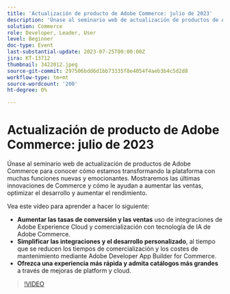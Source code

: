 ```yaml
---
title: 'Actualización de producto de Adobe Commerce: julio de 2023'
description: 'Únase al seminario web de actualización de productos de Adobe Commerce para conocer cómo estamos transformando la plataforma con muchas funciones nuevas y emocionantes. Mostraremos las últimas innovaciones de Commerce y cómo le ayudan a aumentar las ventas, optimizar el desarrollo y aumentar el rendimiento. Vea este vídeo para aprender a hacer lo siguiente: Aumentar las tasas de conversión y las ventas mediante la comercialización con tecnología de IA de Adobe Commerce y las integraciones de Adobe Experience Cloud.  Simplifique las integraciones y el desarrollo personalizado, a la vez que reduce el tiempo de comercialización y los costes de mantenimiento con Adobe Developer App Builder for Commerce.  Ofrezca una experiencia más rápida y admita catálogos más grandes a través de mejoras en la plataforma y la nube.'
solution: Commerce
role: Developer, Leader, User
level: Beginner
doc-type: Event
last-substantial-update: 2023-07-25T00:00:00Z
jira: KT-13712
thumbnail: 3422012.jpeg
source-git-commit: 297506bdd6d1bb73335f8e4054f4aeb3b4c5d2d8
workflow-type: tm+mt
source-wordcount: '200'
ht-degree: 0%

---
```



# Actualización de producto de Adobe Commerce: julio de 2023

Únase al seminario web de actualización de productos de Adobe Commerce para conocer cómo estamos transformando la plataforma con muchas funciones nuevas y emocionantes. Mostraremos las últimas innovaciones de Commerce y cómo le ayudan a aumentar las ventas, optimizar el desarrollo y aumentar el rendimiento.

Vea este vídeo para aprender a hacer lo siguiente:
* **Aumentar las tasas de conversión y las ventas** uso de integraciones de Adobe Experience Cloud y comercialización con tecnología de IA de Adobe Commerce.
* **Simplificar las integraciones y el desarrollo personalizado**, al tiempo que se reducen los tiempos de comercialización y los costes de mantenimiento mediante Adobe Developer App Builder for Commerce.
* **Ofrezca una experiencia más rápida y admita catálogos más grandes** a través de mejoras de platform y cloud.

>[!VIDEO](https://video.tv.adobe.com/v/3422012/?learn=on)